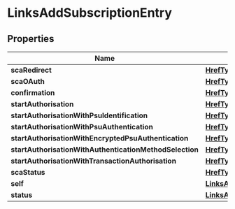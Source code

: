 
# LinksAddSubscriptionEntry

## Properties
Name | Type | Description | Notes
------------ | ------------- | ------------- | -------------
**scaRedirect** | [**HrefType**](HrefType.md) |  |  [optional]
**scaOAuth** | [**HrefType**](HrefType.md) |  |  [optional]
**confirmation** | [**HrefType**](HrefType.md) |  |  [optional]
**startAuthorisation** | [**HrefType**](HrefType.md) |  |  [optional]
**startAuthorisationWithPsuIdentification** | [**HrefType**](HrefType.md) |  |  [optional]
**startAuthorisationWithPsuAuthentication** | [**HrefType**](HrefType.md) |  |  [optional]
**startAuthorisationWithEncryptedPsuAuthentication** | [**HrefType**](HrefType.md) |  |  [optional]
**startAuthorisationWithAuthenticationMethodSelection** | [**HrefType**](HrefType.md) |  |  [optional]
**startAuthorisationWithTransactionAuthorisation** | [**HrefType**](HrefType.md) |  |  [optional]
**scaStatus** | [**HrefType**](HrefType.md) |  |  [optional]
**self** | [**LinksAddSubscriptionEntryAllOfSelf**](LinksAddSubscriptionEntryAllOfSelf.md) |  |  [optional]
**status** | [**LinksAddSubscriptionEntryAllOfStatus**](LinksAddSubscriptionEntryAllOfStatus.md) |  |  [optional]



